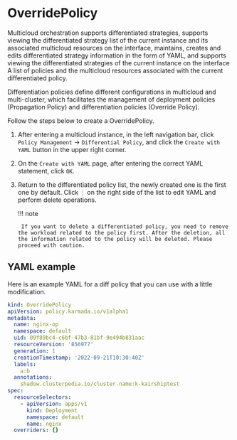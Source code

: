 # OverridePolicy

Multicloud orchestration supports differentiated strategies, supports viewing the differentiated strategy list of the current instance and its associated multicloud resources on the interface, maintains, creates and edits differentiated strategy information in the form of YAML, and supports viewing the differentiated strategies of the current instance on the interface A list of policies and the multicloud resources associated with the current differentiated policy.

Differentiation policies define different configurations in multicloud and multi-cluster, which facilitates the management of deployment policies (Propagation Policy) and differentiation policies (Override Policy).

Follow the steps below to create a OverridePolicy.

1. After entering a multicloud instance, in the left navigation bar, click `Policy Management` -> `Differential Policy`, and click the `Create with YAML` button in the upper right corner.

    

2. On the `Create with YAML` page, after entering the correct YAML statement, click `OK`.

    

3. Return to the differentiated policy list, the newly created one is the first one by default. Click `⋮` on the right side of the list to edit YAML and perform delete operations.

    

    !!! note

        If you want to delete a differentiated policy, you need to remove the workload related to the policy first. After the deletion, all the information related to the policy will be deleted. Please proceed with caution.

## YAML example

Here is an example YAML for a diff policy that you can use with a little modification.

```yaml
kind: OverridePolicy
apiVersion: policy.karmada.io/v1alpha1
metadata:
  name: nginx-op
  namespace: default
  uid: 09f89bc4-c6bf-47b3-81bf-9e494b831aac
  resourceVersion: '856977'
  generation: 1
  creationTimestamp: '2022-09-21T10:30:40Z'
  labels:
    a:b
  annotations:
    shadow.clusterpedia.io/cluster-name:k-kairshiptest
spec:
  resourceSelectors:
    - apiVersion: apps/v1
      kind: Deployment
      namespace: default
      name: nginx
  overriders: {}
```